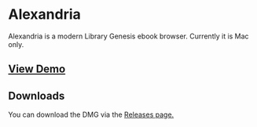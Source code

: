 # Alexandria
Alexandria is a modern Library Genesis ebook browser. Currently it is Mac only. 

## [View Demo](https://streamable.com/gcjzr4)

## Downloads
You can download the DMG via the [Releases page.](https://github.com/Samin100/Alexandria/releases)